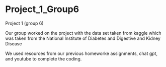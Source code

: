 # Project_1_Group6
Project 1 (group 6) 

Our group worked on the project with the data set taken from kaggle which was taken from the National Institute of Diabetes and Digestive and Kidney Disease 

We used resources from our previous homeworke assignments, chat gpt, and youtube to complete the coding. 
